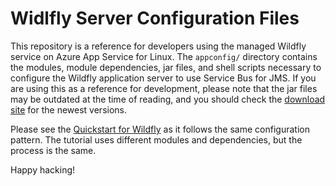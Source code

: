 # Widlfly Server Configuration Files

This repository is a reference for developers using the managed Wildfly service on Azure App Service for Linux. The `appconfig/` directory contains the modules, module dependencies, jar files, and shell scripts necessary to configure the Wildfly application server to use Service Bus for JMS. If you are using this as a reference for development, please note that the jar files may be outdated at the time of reading, and you should check the [download site](https://qpid.apache.org/download.html) for the newest versions.

Please see the [Quickstart for Wildfly]() as it follows the same configuration pattern. The tutorial uses different modules and dependencies, but the process is the same.

Happy hacking!
